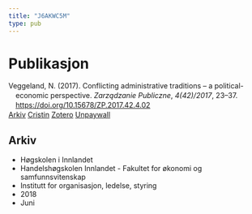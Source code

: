 ```yaml
---
title: "J6AKWC5M"
type: pub
---
```

<h1>Publikasjon</h1>
<article id="csl-bib-container-J6AKWC5M" class="csl-bib-container">
  <div class="csl-bib-body" style="line-height: 1.35; padding-left: 1em; text-indent:-1em;">
  <div class="csl-entry">Veggeland, N. (2017). Conflicting administrative traditions &#x2013; a political-economic perspective. <i>Zarz&#x105;dzanie Publiczne</i>, <i>4(42)/2017</i>, 23&#x2013;37. <a href="https://doi.org/10.15678/ZP.2017.42.4.02">https://doi.org/10.15678/ZP.2017.42.4.02</a></div>
</div>
  <div class="csl-bib-buttons">
    <a href="#taxonomy-article-J6AKWC5M" class="csl-bib-button">Arkiv</a>
    <a href alt="Cristin URL" class="csl-bib-button">Cristin</a>
    <a href alt="Zotero URL" class="csl-bib-button">Zotero</a>
    <a href="http://zpub.uek.krakow.pl/zpub/article/download/ZP.2017.42.4.02/317" class="csl-bib-button">Unpaywall</a>
  </div>
  <div id="csl-bib-meta-container-J6AKWC5M"></div>
</article>
<div id="csl-bib-meta-J6AKWC5M" class="csl-bib-meta">
  <article id="taxonomy-article-J6AKWC5M" class="taxonomy-article">
    <h1>Arkiv</h1>
    <ul>
      <li>Høgskolen i Innlandet</li>
      <li>Handelshøgskolen Innlandet - Fakultet for økonomi og samfunnsvitenskap</li>
      <li>Institutt for organisasjon, ledelse, styring</li>
      <li>2018</li>
      <li>Juni</li>
    </ul>
  </article>
</div>
